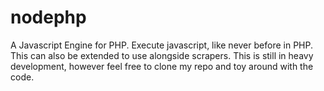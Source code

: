 # nodephp
A Javascript Engine for PHP. Execute javascript, like never before in PHP. This can also be extended to use alongside scrapers. This is still in heavy development, however feel free to clone my repo and toy around with the code.


